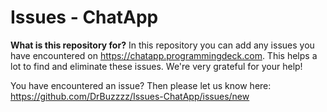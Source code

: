 # Issues - ChatApp

<b>What is this repository for?</b>
In this repository you can add any issues you have encountered on https://chatapp.programmingdeck.com. This helps a lot to find and eliminate these issues. We're very grateful for your help!

You have encountered an issue? Then please let us know here: https://github.com/DrBuzzzz/Issues-ChatApp/issues/new
